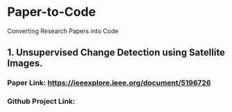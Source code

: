 # Paper-to-Code
Converting Research Papers into Code

## 1. Unsupervised Change Detection using Satellite Images.

### Paper Link: https://ieeexplore.ieee.org/document/5196726
### Github Project Link: 
